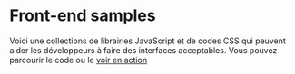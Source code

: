 # Front-end samples

Voici une collections de librairies JavaScript et de codes CSS qui peuvent aider les développeurs à faire des interfaces acceptables.
Vous pouvez parcourir le code ou le [voir en action](http://loicknuchel.github.com/samples/)
